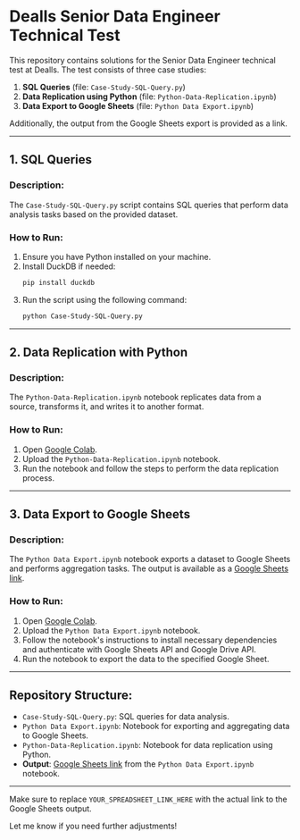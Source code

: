 # Dealls Senior Data Engineer Technical Test

This repository contains solutions for the Senior Data Engineer technical test at Dealls. The test consists of three case studies:

1. **SQL Queries** (file: `Case-Study-SQL-Query.py`)
2. **Data Replication using Python** (file: `Python-Data-Replication.ipynb`)
3. **Data Export to Google Sheets** (file: `Python Data Export.ipynb`)

Additionally, the output from the Google Sheets export is provided as a link.

---

## 1. SQL Queries

### Description:
The `Case-Study-SQL-Query.py` script contains SQL queries that perform data analysis tasks based on the provided dataset.

### How to Run:
1. Ensure you have Python installed on your machine.
2. Install DuckDB if needed:
    ```bash
    pip install duckdb
    ```
3. Run the script using the following command:
    ```bash
    python Case-Study-SQL-Query.py
    ```

---

## 2. Data Replication with Python

### Description:
The `Python-Data-Replication.ipynb` notebook replicates data from a source, transforms it, and writes it to another format.

### How to Run:
1. Open [Google Colab](https://colab.research.google.com/).
2. Upload the `Python-Data-Replication.ipynb` notebook.
3. Run the notebook and follow the steps to perform the data replication process.

---

## 3. Data Export to Google Sheets

### Description:
The `Python Data Export.ipynb` notebook exports a dataset to Google Sheets and performs aggregation tasks. The output is available as a [Google Sheets link](YOUR_SPREADSHEET_LINK_HERE).

### How to Run:
1. Open [Google Colab](https://colab.research.google.com/).
2. Upload the `Python Data Export.ipynb` notebook.
3. Follow the notebook's instructions to install necessary dependencies and authenticate with Google Sheets API and Google Drive API.
4. Run the notebook to export the data to the specified Google Sheet.

---

## Repository Structure:

- `Case-Study-SQL-Query.py`: SQL queries for data analysis.
- `Python Data Export.ipynb`: Notebook for exporting and aggregating data to Google Sheets.
- `Python-Data-Replication.ipynb`: Notebook for data replication using Python.
- **Output**: [Google Sheets link]([YOUR_SPREADSHEET_LINK_HERE](https://docs.google.com/spreadsheets/d/1LJLRE8PFSS0Wc2Ga0b8uOw8RAhipdLWPUFNYDtjiHHU/edit?gid=0#gid=0)) from the `Python Data Export.ipynb` notebook.

---

Make sure to replace `YOUR_SPREADSHEET_LINK_HERE` with the actual link to the Google Sheets output.

Let me know if you need further adjustments!
